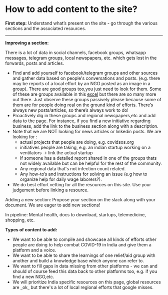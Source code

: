# How to add content to the site?

**First step:** Understand what’s present on the site - go through the various sections and the associated resources.   
****

**Improving a section:** 

There is a lot of data in social channels, facebook groups, whatsapp messages, telegram groups, local newspapers, etc. which gets lost in the forwards, posts and articles. 

* Find and add yourself to facebook/telegram groups and other sources and gather data based on people's conversations and posts. \(e.g. there may be reports of a local effort by an NGO posted as an image in a group\). There are good groups too,you just need to look for them. Some of these are groups available in this [excel](https://docs.google.com/spreadsheets/d/1bY0qMWlMI5CUqOSSwhH--hlB8xYwr_6ZGKXgpsI2Z1c/edit#gid=0) but there are so many more out there. Just observe these groups passively please because some of them are for people doing real on the ground kind of efforts. There’s always new posts/articles, so there’s always work to do! 
* Proactively dig in these groups and regional newspapers,etc and add data to the page. For instance, if you find a new initiative regarding business, add the link to the business section along with a description. 
* Note that we are NOT looking for news articles or linkedin posts. We are looking for :
  * actual projects that people are doing, e.g. covidsos.org 
  * initiatives people are taking, e.g. an indian startup working on a ventilators -&gt; link the actual startup 
  * If someone has a detailed report shared in one of the groups thats not widely available but can be helpful for the rest of the community. 
  * Any regional data that's not infection count related. 
  * Any how-to’s and instructions for solving an issue \(e.g how to organize help for daily wage laborers?\). 
* We do best effort vetting for all the resources on this site. Use your judgement before linking a resource. 

Adding a new section: Propose your section on the slack along with your document. We are eager to add new sections! 

In pipeline: Mental health, docs to download, startups, telemedicine, shopping, etc.  


**Types of content to add:** 

* We want to be able to compile and showcase all kinds of efforts other people are doing to help combat COVID-19 in India and give them a platform and a voice. 
* We want to be able to share the learnings of one relief/aid group with another and build a knowledge base which anyone can refer to. 
* We want to fill gaps in data missing from other platforms - we can and should of course feed this data back to other platforms too, e.g. if you find a new NGO,etc. 
* We will prioritize India specific resources on this page, global resources are \_ok\_ but there's a lot of local regional efforts that google misses. 

